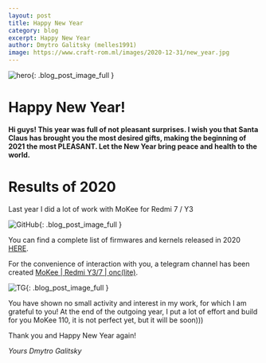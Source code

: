 ```yaml
---
layout: post
title: Happy New Year
category: blog
excerpt: Happy New Year
author: Dmytro Galitsky (melles1991)
image: https://www.craft-rom.ml/images/2020-12-31/new_year.jpg
---
```


![hero]({{page.image}}){: .blog_post_image_full }

# Happy New Year!  
**Hi guys! This year was full of not pleasant surprises. 
I wish you that Santa Claus has brought you the most desired gifts, making the beginning of 2021 the most PLEASANT. 
Let the New Year bring peace and health to the world.**

# Results of 2020
Last year I did a lot of work with MoKee for Redmi 7 / Y3

  ![GitHub ]({{site.baseurl}}/images/2020-12-31/git_stat.png "GitHub"){: .blog_post_image_full }
  
You can find a complete list of firmwares and kernels released in 2020 [HERE](https://melles1991.github.io/devices/onclite/).

For the convenience of interaction with you, a telegram channel has been created [MoKee | Redmi Y3/7 | onc(lite)](https://t.me/craft_rom).

  ![TG ]({{site.baseurl}}/images/2020-12-31/tg_stat.png "TG"){: .blog_post_image_full }
  
You have shown no small activity and interest in my work, for which I am grateful to you!
At the end of the outgoing year, I put a lot of effort and build for you MoKee 110, it is not perfect yet, but it will be soon)))

Thank you and Happy New Year again!

*Yours Dmytro Galitsky*
